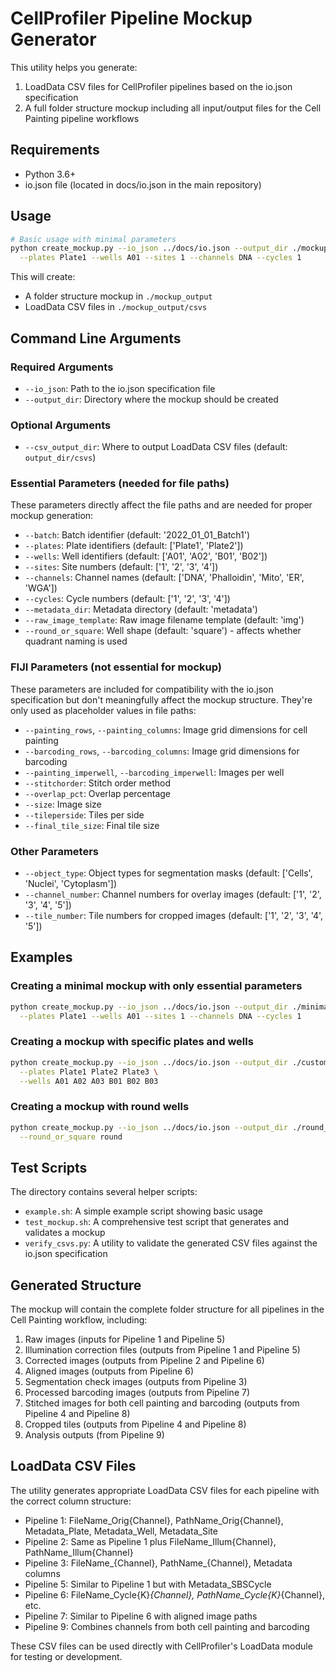 # CellProfiler Pipeline Mockup Generator

This utility helps you generate:
1. LoadData CSV files for CellProfiler pipelines based on the io.json specification
2. A full folder structure mockup including all input/output files for the Cell Painting pipeline workflows

## Requirements

- Python 3.6+
- io.json file (located in docs/io.json in the main repository)

## Usage

```bash
# Basic usage with minimal parameters
python create_mockup.py --io_json ../docs/io.json --output_dir ./mockup_output \
  --plates Plate1 --wells A01 --sites 1 --channels DNA --cycles 1
```

This will create:
- A folder structure mockup in `./mockup_output`
- LoadData CSV files in `./mockup_output/csvs`

## Command Line Arguments

### Required Arguments

- `--io_json`: Path to the io.json specification file
- `--output_dir`: Directory where the mockup should be created

### Optional Arguments

- `--csv_output_dir`: Where to output LoadData CSV files (default: `output_dir/csvs`)

### Essential Parameters (needed for file paths)

These parameters directly affect the file paths and are needed for proper mockup generation:

- `--batch`: Batch identifier (default: '2022_01_01_Batch1')
- `--plates`: Plate identifiers (default: ['Plate1', 'Plate2'])
- `--wells`: Well identifiers (default: ['A01', 'A02', 'B01', 'B02'])
- `--sites`: Site numbers (default: ['1', '2', '3', '4'])
- `--channels`: Channel names (default: ['DNA', 'Phalloidin', 'Mito', 'ER', 'WGA'])
- `--cycles`: Cycle numbers (default: ['1', '2', '3', '4'])
- `--metadata_dir`: Metadata directory (default: 'metadata')
- `--raw_image_template`: Raw image filename template (default: 'img')
- `--round_or_square`: Well shape (default: 'square') - affects whether quadrant naming is used

### FIJI Parameters (not essential for mockup)

These parameters are included for compatibility with the io.json specification but don't meaningfully affect the mockup structure. They're only used as placeholder values in file paths:

- `--painting_rows`, `--painting_columns`: Image grid dimensions for cell painting
- `--barcoding_rows`, `--barcoding_columns`: Image grid dimensions for barcoding
- `--painting_imperwell`, `--barcoding_imperwell`: Images per well
- `--stitchorder`: Stitch order method
- `--overlap_pct`: Overlap percentage
- `--size`: Image size
- `--tileperside`: Tiles per side
- `--final_tile_size`: Final tile size

### Other Parameters

- `--object_type`: Object types for segmentation masks (default: ['Cells', 'Nuclei', 'Cytoplasm'])
- `--channel_number`: Channel numbers for overlay images (default: ['1', '2', '3', '4', '5'])
- `--tile_number`: Tile numbers for cropped images (default: ['1', '2', '3', '4', '5'])

## Examples

### Creating a minimal mockup with only essential parameters

```bash
python create_mockup.py --io_json ../docs/io.json --output_dir ./minimal_mockup \
  --plates Plate1 --wells A01 --sites 1 --channels DNA --cycles 1
```

### Creating a mockup with specific plates and wells

```bash
python create_mockup.py --io_json ../docs/io.json --output_dir ./custom_mockup \
  --plates Plate1 Plate2 Plate3 \
  --wells A01 A02 A03 B01 B02 B03
```

### Creating a mockup with round wells

```bash
python create_mockup.py --io_json ../docs/io.json --output_dir ./round_well_mockup \
  --round_or_square round
```

## Test Scripts

The directory contains several helper scripts:

- `example.sh`: A simple example script showing basic usage
- `test_mockup.sh`: A comprehensive test script that generates and validates a mockup
- `verify_csvs.py`: A utility to validate the generated CSV files against the io.json specification

## Generated Structure

The mockup will contain the complete folder structure for all pipelines in the Cell Painting workflow, including:

1. Raw images (inputs for Pipeline 1 and Pipeline 5)
2. Illumination correction files (outputs from Pipeline 1 and Pipeline 5)
3. Corrected images (outputs from Pipeline 2 and Pipeline 6)
4. Aligned images (outputs from Pipeline 6)
5. Segmentation check images (outputs from Pipeline 3)
6. Processed barcoding images (outputs from Pipeline 7)
7. Stitched images for both cell painting and barcoding (outputs from Pipeline 4 and Pipeline 8)
8. Cropped tiles (outputs from Pipeline 4 and Pipeline 8)
9. Analysis outputs (from Pipeline 9)

## LoadData CSV Files

The utility generates appropriate LoadData CSV files for each pipeline with the correct column structure:

- Pipeline 1: FileName_Orig{Channel}, PathName_Orig{Channel}, Metadata_Plate, Metadata_Well, Metadata_Site
- Pipeline 2: Same as Pipeline 1 plus FileName_Illum{Channel}, PathName_Illum{Channel}
- Pipeline 3: FileName_{Channel}, PathName_{Channel}, Metadata columns
- Pipeline 5: Similar to Pipeline 1 but with Metadata_SBSCycle
- Pipeline 6: FileName_Cycle{K}_{Channel}, PathName_Cycle{K}_{Channel}, etc.
- Pipeline 7: Similar to Pipeline 6 with aligned image paths
- Pipeline 9: Combines channels from both cell painting and barcoding

These CSV files can be used directly with CellProfiler's LoadData module for testing or development. 